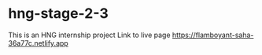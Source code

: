 # hng-stage-2-3
This is an HNG internship project
Link to live page https://flamboyant-saha-36a77c.netlify.app
